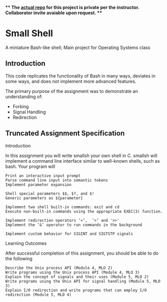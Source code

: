 **\*\* The [actual repo](https://github.com/MHValdez/CS344_smallsh) for this project is private per the instructor. Collaborator invite avaiable upon request. \*\***

# Small Shell
A miniature Bash-like shell; Main project for Operating Systems class

## Introduction

This code replicates the functionality of Bash in many ways, deviates in some ways, and does not implement more advanced features.

The primary purpose of the assignment was to demonstrate an understanding of:
- Forking
- Signal Handling
- Redirection

## Truncated Assignment Specification

Introduction

In this assignment you will write smallsh your own shell in C. smallsh will implement a command line interface similar to well-known shells, such as bash. Your program will

    Print an interactive input prompt
    Parse command line input into semantic tokens
    Implement parameter expansion

    Shell special parameters $$, $?, and $!
    Generic parameters as ${parameter}

    Implement two shell built-in commands: exit and cd
    Execute non-built-in commands using the appropriate EXEC(3) function.

    Implement redirection operators ‘<’,  ‘>’ and '>>'
    Implement the ‘&’ operator to run commands in the background

    Implement custom behavior for SIGINT and SIGTSTP signals

Learning Outcomes

After successful completion of this assignment, you should be able to do the following

    Describe the Unix process API (Module 4, MLO 2)
    Write programs using the Unix process API (Module 4, MLO 3)
    Explain the concept of signals and their uses (Module 5, MLO 2)
    Write programs using the Unix API for signal handling (Module 5, MLO 3)
    Explain I/O redirection and write programs that can employ I/O redirection (Module 5, MLO 4)
